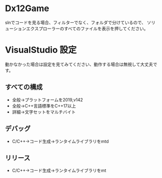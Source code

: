 # Dx12Game
slnでコードを見る場合、フィルターでなく、フォルダで分けているので、
ソリューションエクスプローラーのすべてのファイルを表示を押してください。


# VisualStudio 設定
動かなかった場合は設定を見てみてください、動作する場合は無視して大丈夫です。
## すべての構成
- 全般→プラットフォームを2019,v142
- 全般→C++言語標準をC++17以上
- 詳細→文字セットをマルチバイト
## デバッグ
- C/C++→コード生成→ランタイムライブラリをmtd
## リリース
- C/C++→コード生成→ランタイムライブラリをmt
